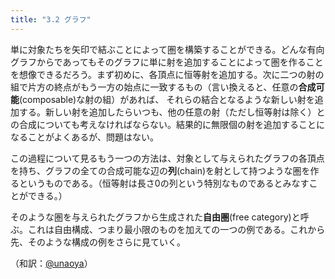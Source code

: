 ```yaml
---
title: "3.2 グラフ"
---
```


単に対象たちを矢印で結ぶことによって圏を構築することができる。どんな有向グラフからであってもそのグラフに単に射を追加することによって圏を作ることを想像できるだろう。まず初めに、各頂点に恒等射を追加する。次に二つの射の組で片方の終点がもう一方の始点に一致するもの（言い換えると、任意の**合成可能**(composable)な射の組）があれば、
それらの結合となるような新しい射を追加する。新しい射を追加したらいつも、他の任意の射（ただし恒等射は除く）との合成についても考えなければならない。結果的に無限個の射を追加することになることがよくあるが、問題はない。

この過程について見るもう一つの方法は、対象として与えられたグラフの各頂点を持ち、グラフの全ての合成可能な辺の**列**(chain)を射として持つような圏を作るというものである。（恒等射は長さ0の列という特別なものであるとみなすことができる。）

そのような圏を与えられたグラフから生成された**自由圏**(free category)と呼ぶ。これは自由構成、つまり最小限のものを加えての一つの例である。これから先、そのような構成の例をさらに見ていく。

（和訳：[@unaoya](https://zenn.dev/unaoya)）